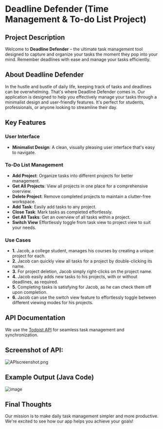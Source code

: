 # Deadline Defender (Time Management & To-do List Project)

## Project Description
Welcome to **Deadline Defender** – the ultimate task management tool designed to capture and organize your tasks the moment they pop into your mind. Remember deadlines with ease and manage your tasks efficiently.

## About Deadline Defender

In the hustle and bustle of daily life, keeping track of tasks and deadlines can be overwhelming. That's where Deadline Defender comes in. Our application is designed to help you effectively manage your tasks through a minimalist design and user-friendly features. It's perfect for students, professionals, or anyone looking to streamline their day.

## Key Features

### User Interface 
- **Minimalist Design**: A clean, visually pleasing user interface that's easy to navigate.

### To-Do List Management
  - **Add Project**: Organize tasks into different projects for better management.
  - **Get All Projects**: View all projects in one place for a comprehensive overview.
  - **Delete Project**: Remove completed projects to maintain a clutter-free workspace.
  - **Add Task**: Easily add tasks to any project.
  - **Close Task**: Mark tasks as completed effortlessly.
  - **Get All Tasks**: Get an overview of all tasks within a project.
  - **Switch View** Effortlessly toggle from task view to project view to suit your needs.

### Use Cases
- **1.** Jacob, a college student, manages his courses by creating a unique project for each.
- **2.** Jacob can quickly view all tasks for a project by double-clicking its name.
- **3.** For project deletion, Jacob simply right-clicks on the project name.
- **4.** Jacob easily adds new tasks to his projects, with or without deadlines, as required.
- **5.** Completing tasks is satisfying for Jacob, as he can check them off upon completion.
- **6.** Jacob can use the switch view feature to effortlessly toggle between different viewing modes for his projects.


## API Documentation
We use the [Todoist API](https://developer.todoist.com/rest/v2/#overview) for seamless task management and synchronization.

## Screenshot of API:
![APIscreenshot.png](APIscreenshot.png)


## Example Output (Java Code)
![image](https://github.com/ximing21/207-Group/assets/66059161/c2f7dd8b-3f7d-4eb4-8929-dd0edf754fb6)

## Final Thoughts
Our mission is to make daily task management simpler and more productive. We're excited to see how our app helps you achieve your goals!
